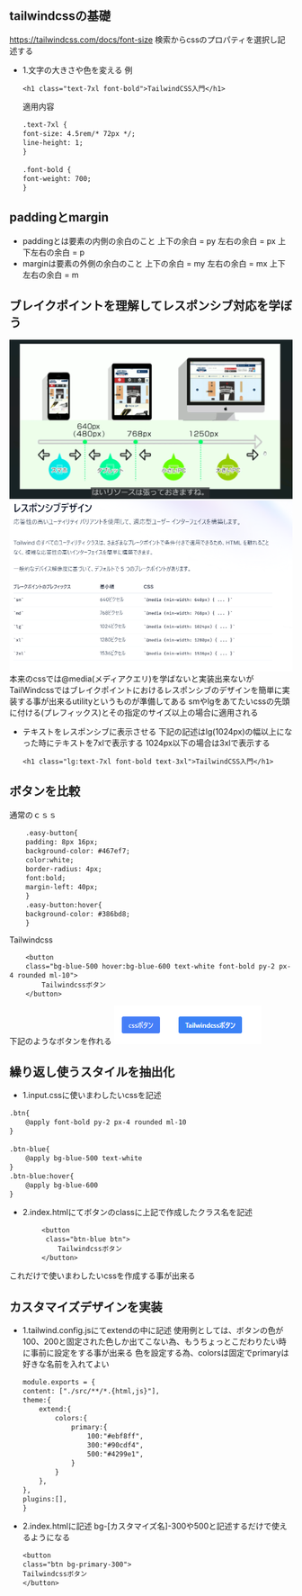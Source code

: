 ## tailwindcssの基礎
https://tailwindcss.com/docs/font-size
検索からcssのプロパティを選択し記述する
- 1.文字の大きさや色を変える
    例
    ```
    <h1 class="text-7xl font-bold">TailwindCSS入門</h1>
    ```
    適用内容
    ```
    .text-7xl {
    font-size: 4.5rem/* 72px */;
    line-height: 1;
    }

    .font-bold {
    font-weight: 700;
    }
    ```
## paddingとmargin
- paddingとは要素の内側の余白のこと
    上下の余白 = py
    左右の余白 = px
    上下左右の余白 = p
- marginは要素の外側の余白のこと
    上下の余白 = my
    左右の余白 = mx
    上下左右の余白 = m

## ブレイクポイントを理解してレスポンシブ対応を学ぼう
![alt text](image-4.png)
![alt text](image-5.png)
本来のcssでは@media(メディアクエリ)を学ばないと実装出来ないがTailWindcssではブレイクポイントにおけるレスポンシブのデザインを簡単に実装する事が出来るutilityというものが準備してある
smやlgをあてたいcssの先頭に付ける(プレフィックス)とその指定のサイズ以上の場合に適用される
- テキストをレスポンシブに表示させる
    下記の記述はlg(1024px)の幅以上になった時にテキストを7xlで表示する
    1024px以下の場合は3xlで表示する
    ```
    <h1 class="lg:text-7xl font-bold text-3xl">TailwindCSS入門</h1>
    ```

## ボタンを比較
通常のｃｓｓ
```
    .easy-button{
    padding: 8px 16px;
    background-color: #467ef7;
    color:white;
    border-radius: 4px;
    font:bold;
    margin-left: 40px;
    }
    .easy-button:hover{
    background-color: #386bd8;
    }
```
Tailwindcss
```
    <button
    class="bg-blue-500 hover:bg-blue-600 text-white font-bold py-2 px-4 rounded ml-10">
        Tailwindcssボタン
    </button>
```
下記のようなボタンを作れる
![alt text](image-6.png)

## 繰り返し使うスタイルを抽出化
- 1.input.cssに使いまわしたいcssを記述
```
.btn{
    @apply font-bold py-2 px-4 rounded ml-10
}

.btn-blue{
    @apply bg-blue-500 text-white
}
.btn-blue:hover{
    @apply bg-blue-600
}
```
- 2.index.htmlにてボタンのclassに上記で作成したクラス名を記述
```
        <button
         class="btn-blue btn">
            Tailwindcssボタン
        </button>
```
これだけで使いまわしたいcssを作成する事が出来る

## カスタマイズデザインを実装
- 1.tailwind.config.jsにてextendの中に記述
    使用例としては、ボタンの色が100、200と固定された色しか出てこない為、もうちょっとこだわりたい時に事前に設定をする事が出来る
    色を設定する為、colorsは固定でprimaryは好きな名前を入れてよい
    ```
    module.exports = {
    content: ["./src/**/*.{html,js}"],
    theme:{
        extend:{
            colors:{
                primary:{
                    100:"#ebf8ff",
                    300:"#90cdf4",
                    500:"#4299e1",
                }
            }
        },
    },
    plugins:[],
    }
    ```
- 2.index.htmlに記述
    bg-[カスタマイズ名]-300や500と記述するだけで使えるようになる
    ```
    <button
    class="btn bg-primary-300">
    Tailwindcssボタン
    </button>
    ```
